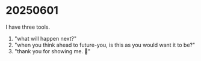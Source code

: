 # 20250601

I have three tools.

1. "what will happen next?"
2. "when you think ahead to future-you, is this as you would want it to be?"
3. "thank you for showing me. 🤲"
